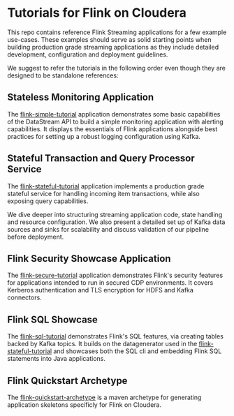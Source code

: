 # Tutorials for Flink on Cloudera

This repo contains reference Flink Streaming applications for a few example use-cases. These examples should serve as solid starting points when building production grade streaming applications as they include detailed development, configuration and deployment guidelines.

We suggest to refer the tutorials in the following order even though they are designed to be standalone references:

## Stateless Monitoring Application

The [flink-simple-tutorial](flink-simple-tutorial) application demonstrates some basic capabilities of the DataStream API to build a simple monitoring application with alerting capabilities. It displays the essentials of Flink applications alongside best practices for setting up a robust logging configuration using Kafka.

## Stateful Transaction and Query Processor Service

The [flink-stateful-tutorial](flink-stateful-tutorial) application implements a production grade stateful service for handling incoming item transactions, while also exposing query capabilities.

We dive deeper into structuring streaming application code, state handling and resource configuration. We also present a detailed set up of Kafka data sources and sinks for scalability and discuss validation of our pipeline before deployment.

##  Flink Security Showcase Application
The [flink-secure-tutorial](flink-secure-tutorial) application demonstrates Flink's security features for applications intended to run in secured CDP environments. It covers Kerberos authentication and TLS encryption for HDFS and Kafka connectors.

##  Flink SQL Showcase
The [flink-sql-tutorial](flink-sql-tutorial) demonstrates Flink's SQL features, via creating tables backed by Kafka topics. It builds on the datagenerator used in the [flink-stateful-tutorial](flink-stateful-tutorial) and showcases both the SQL cli and embedding Flink SQL statements into Java applications.

## Flink Quickstart Archetype
The [flink-quickstart-archetype](flink-quickstart-archetype) is a maven archetype for generating application skeletons specificly for Flink on Cloudera.
